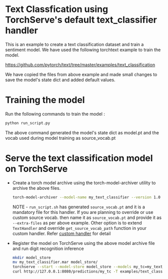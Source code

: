 # Text Classfication using TorchServe's default text_classifier handler

This is an example to create a text classification dataset and train a sentiment model. We have used the following torchtext example to train the model.

https://github.com/pytorch/text/tree/master/examples/text_classification

We have copied the files from above example and made small changes to save the model's state dict and added default values.

# Training the model

Run the following commands to train the model :

```bash
python run_script.py
```

The above command generated the model's state dict as model.pt and the vocab used during model training as source_vocab.pt

# Serve the text classification model on TorchServe

 * Create a torch model archive using the torch-model-archiver utility to archive the above files.
 
    ```bash
    torch-model-archiver --model-name my_text_classifier --version 1.0 --model-file model.py --serialized-file model.pt  --handler text_classifier --extra-files "index_to_name.json,source_vocab.pt"
    ```
    
    NOTE - `run_script.sh` has generated `source_vocab.pt` and it is a mandatory file for this handler. 
           If you are planning to override or use custom source vocab. then name it as `source_vocab.pt` and provide it as `--extra-files` as per above example.
           Other option is to extend `TextHandler` and override `get_source_vocab_path` function in your custom handler. Refer [custom handler](../../docs/custom_service.md) for detail
   
 * Register the model on TorchServe using the above model archive file and run digit recognition inference
   
    ```bash
    mkdir model_store
    mv my_text_classifier.mar model_store/
    torchserve --start --model-store model_store --models my_tc=my_text_classifier.mar
    curl http://127.0.0.1:8080/predictions/my_tc -T examples/text_classification/sample_text.txt
    ```
